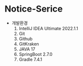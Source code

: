 # Notice-Serice

-   개발환경
    1. IntelliJ IDEA Ultimate 2022.1.1
    2. Git
    3. Github
    4. GitKraken
    5. JAVA 17
    6. SpringBoot 2.7.0
    7. Gradle 7.4.1
